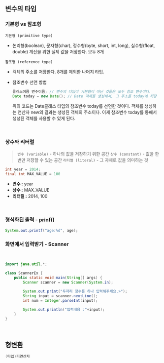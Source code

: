 ## 변수의 타입

### 기본형 vs 참조형

`기본형 (primitive type)` 

- 논리형(boolean), 문자형(char), 정수형(byte, short, int, long), 실수형(float, double) 계산을 위한 실제 값을 저장한다. 모두 8개

`참조형 (reference type)`

- 객체의 주소를 저장한다. 8개를 제외한 나머지 타입.
- 참조변수 선언 방법
    
    ```java
    클래스이름 변수이름; // 변수의 타입이 기본형이 아닌 것들은 모두 참조 변수이다.
    Date today = new Date(); // Date 객체를 생성해서, 그 주소를 today에 저장
    ```
    
    위의 코드는 Date클래스 타입의 참조변수 today를 선언한 것이다. 객체를 생성하는 연산자 new의 결과는 생성된 객체의 주소이다. 이제 참조변수 today를 통해서 생성된 객체를 사용할 수 있게 된다.

<br>    

### 상수와 리터럴

> `변수 (variable)` - 하나의 값을 저장하기 위한 공간
`상수 (constant)` - 값을 한번만 저장할 수 있는 공간
`리터럴 (literal)` - 그 자체로 값을 의미하는 것
> 

```java
int year = 2014;
final int MAX_VALUE = 100
```

- **변수 :** year
- **상수 :** MAX_VALUE
- **리터럴 :** 2014, 100



<br>

### 형식화된 출력 - prinf()

```java
System.out.printf("age:%d", age);
```

### 화면에서 입력받기 - Scanner

<br>

```java
import java.util.*;

class ScannerEx {
	public static void main(String[] args) {
		Scanner scanner = new Scanner(System.in);
		
		System.out.print("두자리 정수를 하나 입력해주세요.>");
		String input = scanner.nextLine();
		int num = Integer.parseInt(input);

		System.out.println("입력내용 :"+input);
	}
}
```

<br>

## 형변환

```java
(타입)피연산자
```